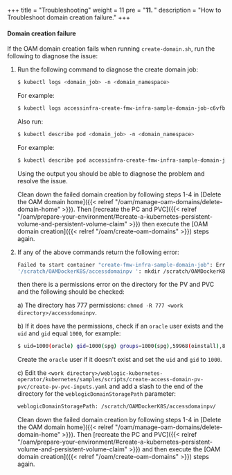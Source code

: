 +++
title = "Troubleshooting"
weight = 11
pre = "<b>11. </b>"
description = "How to Troubleshoot domain creation failure."
+++

#### Domain creation failure

If the OAM domain creation fails when running `create-domain.sh`, run the following to diagnose the issue:

1. Run the following command to diagnose the create domain job:

   ```bash
   $ kubectl logs <domain_job> -n <domain_namespace>
   ```
   
   For example:
   
   ```bash
   $ kubectl logs accessinfra-create-fmw-infra-sample-domain-job-c6vfb -n accessns
   ```
   
   Also run:

   ```bash
   $ kubectl describe pod <domain_job> -n <domain_namespace>
   ```   

   For example:
   
   ```bash
   $ kubectl describe pod accessinfra-create-fmw-infra-sample-domain-job-c6vfb -n accessns
   ```
   
   Using the output you should be able to diagnose the problem and resolve the issue. 
   
   Clean down the failed domain creation by following steps 1-4 in [Delete the OAM domain home]({{< relref "/oam/manage-oam-domains/delete-domain-home" >}}). Then 
   [recreate the PC and PVC]({{< relref "/oam/prepare-your-environment/#create-a-kubernetes-persistent-volume-and-persistent-volume-claim" >}}) then execute the [OAM domain creation]({{< relref "/oam/create-oam-domains" >}}) steps again.
   
2. If any of the above commands return the following error:

   ```bash
   Failed to start container "create-fmw-infra-sample-domain-job": Error response from daemon: error while creating mount source path
   '/scratch/OAMDockerK8S/accessdomainpv ': mkdir /scratch/OAMDockerK8S/accessdomainpv : permission denied
   ```
    
   then there is a permissions error on the directory for the PV and PVC and the following should be checked:
   
   a) The directory has 777 permissions: `chmod -R 777 <work directory>/accessdomainpv`.
   
   b) If it does have the permissions, check if an `oracle` user exists and the `uid` and `gid` equal `1000`, for example:
   
   ```bash
   $ uid=1000(oracle) gid=1000(spg) groups=1000(spg),59968(oinstall),8500(dba),100(users),1007(cgbudba)
   ```
   
   Create the `oracle` user if it doesn't exist and set the `uid` and `gid` to `1000`.
   
   c) Edit the `<work directory>/weblogic-kubernetes-operator/kubernetes/samples/scripts/create-access-domain-pv-pvc/create-pv-pvc-inputs.yaml` and add a slash to the end of the directory for the `weblogicDomainStoragePath` parameter:
   
   ```bash
   weblogicDomainStoragePath: /scratch/OAMDockerK8S/accessdomainpv/
   ```
   
   Clean down the failed domain creation by following steps 1-4 in [Delete the OAM domain home]({{< relref "/oam/manage-oam-domains/delete-domain-home" >}}). Then 
   [recreate the PC and PVC]({{< relref "/oam/prepare-your-environment/#create-a-kubernetes-persistent-volume-and-persistent-volume-claim" >}}) and then execute the [OAM domain creation]({{< relref "/oam/create-oam-domains" >}}) steps again.